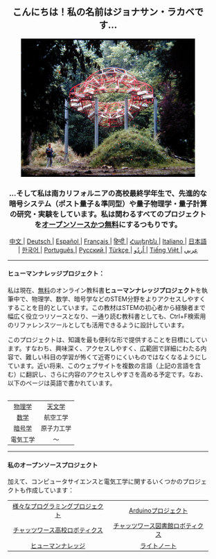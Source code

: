 <div align="center" style="background-image: url('https://jonathanlacabe.github.io/_other/Iapetus_1985.jpg'); background-size: cover; background-position: center; padding: 20px;">
  <h2>こんにちは！私の名前はジョナサン・ラカベです…</h2>
<p align="center">
  <a href="https://jonathanlacabe.github.io/">
    <img src="/Iapetus_1985.jpg" alt="イアペトゥス、1985年。私のお気に入りの写真の一つで、ジャン＝マックス・アルベールによる自然に溶け込む彫刻「イアペトゥス」を写しています。これは土星の衛星の軌道を模倣するようにデザインされた現代アート作品です。私は科学を宇宙によって課せられた論理的制約のもとでの創造的表現、すなわち一種の芸術だと考えており、この写真を特にHKPを含むすべてのプロジェクトにおける私の哲学を表すものとして選びました。" width="402"/>
  </a>
</p>
<h3>…そして私は南カリフォルニアの高校最終学年生で、先進的な暗号システム（ポスト量子＆準同型）や量子物理学・量子計算の研究・実験をしています。私は関わるすべてのプロジェクトを<a href="https://web.archive.org/web/20250402171014if_/https://www.markupdancing.net/archive/20240112-141400.html">オープンソースかつ無料</a>にするつもりです。</h3>
    
<p align="center">
  <a href="https://github.com/JonathanLacabe/JonathanLacabe/blob/main/README_CN.md"><span> 中文 </span></a>|
  <a href="https://github.com/JonathanLacabe/JonathanLacabe/blob/main/README_DE.md"><span> Deutsch </span></a>|
  <a href="https://github.com/JonathanLacabe/JonathanLacabe/blob/main/README_ES.md"><span> Español </span></a>|
  <a href="https://github.com/JonathanLacabe/JonathanLacabe/blob/main/README_FR.md"><span> Français </span></a>|
  <a href="https://github.com/JonathanLacabe/JonathanLacabe/blob/main/README_HI.md"><span> हिन्दी </span></a>|
  <a href="https://github.com/JonathanLacabe/JonathanLacabe/blob/main/README_HY.md"><span> Հայերեն </span></a>|
  <a href="https://github.com/JonathanLacabe/JonathanLacabe/blob/main/README_IT.md"><span> Italiano </span></a>|
  <a href="https://github.com/JonathanLacabe/JonathanLacabe/blob/main/README_JP.md"><span> 日本語 </span></a>|
  <a href="https://github.com/JonathanLacabe/JonathanLacabe/blob/main/README_KO.md"><span> 한국어 </span></a>|
  <a href="https://github.com/JonathanLacabe/JonathanLacabe/blob/main/README_PT.md"><span> Português </span></a>|
  <a href="https://github.com/JonathanLacabe/JonathanLacabe/blob/main/README_RU.md"><span> Русский </span></a>|
  <a href="https://github.com/JonathanLacabe/JonathanLacabe/blob/main/README_TR.md"><span> Türkçe	 </span></a>|
  <a href="https://github.com/JonathanLacabe/JonathanLacabe/blob/main/README_UR.md"><span> اُردُو </span></a>|
  <a href="https://github.com/JonathanLacabe/JonathanLacabe/blob/main/README_VI.md"><span> Tiếng Việt </span></a>|
  <a href="https://github.com/JonathanLacabe/JonathanLacabe/blob/main/README_AR.md"><span> عربي </span></a>
</p>
<hr>

<h4 align="left">ヒューマンナレッジプロジェクト：</h4>

<p align="left">私は現在、<ins>無料</ins>のオンライン教科書<strong>ヒューマンナレッジプロジェクト</strong>を執筆中で、物理学、数学、暗号学などのSTEM分野をよりアクセスしやすくすることを目的としています。この教材はSTEMの初心者から経験者まで幅広く役立つリソースとなり、一通り読む教科書としても、Ctrl+F検索用のリファレンスツールとしても活用できるように設計しています。</p>

<p align="left">このプロジェクトは、知識を最も便利な形で提供することを目標にしています。すなわち、興味深く、アクセスしやすく、広範囲で詳細にわたる内容で、難しい科目の学習が怖くて近寄りにくいものではなくなるようにしています。近い将来、このウェブサイトを複数の言語（上記の言語を含む）に翻訳し、さらに内容のアクセスしやすさを高める予定です。なお、以下のページは英語で書かれています。</p>

<br>
<table style="margin: auto;">
    <tr>
        <td align="center"><a href="https://jonathanlacabe.github.io/Physics/physics.html">物理学</a></td>
        <td align="center"><a href="https://jonathanlacabe.github.io/astronomy/astronomy.html">天文学</a></td>
    </tr>
    <tr>
        <td align="center"><a href="https://jonathanlacabe.github.io/math/mathematics.html">数学</a></td>
        <td align="center">航空工学<a href="https://jonathanlacabe.github.io/engineering/aeronautics.html"></a></td>
    </tr>
    <tr>
        <td align="center"><a href="https://jonathanlacabe.github.io/cryptography/cryptography.html">暗号学</a></td>
        <td align="center">原子力工学<a href="https://jonathanlacabe.github.io/engineering/nuclear.html"></a></td>
    </tr>
    <tr>
        <td align="center">電気工学<a href="https://jonathanlacabe.github.io/engineering/electric.html"></a></td>
        <td align="center">〜</td>
    </tr>
</table>

<hr>
<h4 align="left">私のオープンソースプロジェクト</h4>
<p align="left">加えて、コンピュータサイエンスと電気工学に関するいくつかのプロジェクトも作成しています：</p>
<table align="center">
    <tr>
        <td align="center"><a href="https://github.com/JonathanLacabe/Assorted-Programming-Projects">様々なプログラミングプロジェクト</a></td>
        <td align="center"><a href="https://github.com/JonathanLacabe/Arduino-Projects">Arduinoプロジェクト</a></td>
    </tr>
    <tr>
        <td align="center"><a href="https://github.com/JonathanLacabe/Chatsworth-Robotics">チャッツワース高校ロボティクス</a></td>
        <td align="center"><a href="https://github.com/JonathanLacabe/Chatsworth-Library-Robotics">チャッツワース図書館ロボティクス</a></td>
    </tr>
    <tr>
        <td align="center"><a href="https://github.com/JonathanLacabe/JonathanLacabe.github.io">ヒューマンナレッジ</a></td>
        <td align="center"><a href="https://github.com/JonathanLacabe/LightNote">ライトノート</a></td>
    </tr>
</table>
 
</div>
